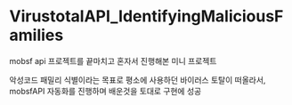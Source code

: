 # VirustotalAPI_IdentifyingMaliciousFamilies

mobsf api 프로젝트를 끝마치고 혼자서 진행해본 미니 프로젝트

악성코드 패밀리 식별이라는 목표로 평소에 사용하던 바이러스 토탈이 떠올라서, mobsfAPI 자동화를 진행하며 배운것을 토대로 구현에 성공 
